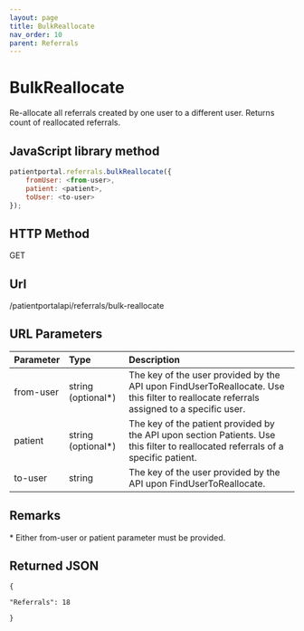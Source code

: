 ```yaml
---
layout: page
title: BulkReallocate
nav_order: 10
parent: Referrals
---
```


# BulkReallocate

Re-allocate all referrals created by one user to a different user. Returns count of reallocated referrals.

## JavaScript library method

```javascript
patientportal.referrals.bulkReallocate({
    fromUser: <from-user>,
    patient: <patient>,
    toUser: <to-user>
});
```

## HTTP Method

GET

## ****Url****

/patientportalapi/referrals/bulk-reallocate

## URL Parameters

| Parameter | Type   | Description                                                 |
|:----------|:-------|:------------------------------------------------------------|
| from-user | string (optional\*) | The key of the user provided by the API upon FindUserToReallocate. Use this filter to reallocate referrals assigned to a specific user. |
| patient | string (optional\*) | The key of the patient provided by the API upon section Patients. Use this filter to reallocated referrals of a specific patient. |
| to-user | string | The key of the user provided by the API upon FindUserToReallocate. |

## Remarks

\* Either from-user or patient parameter must be provided.

## Returned JSON

```
{

"Referrals": 18

}
```
